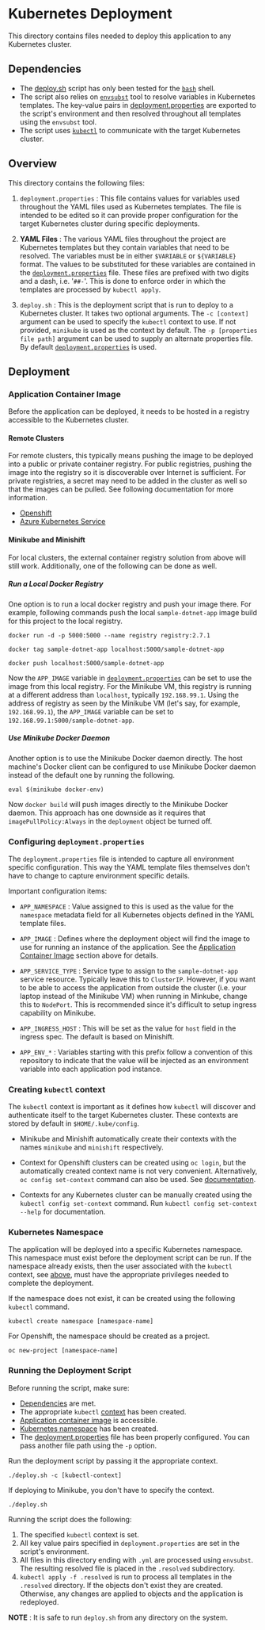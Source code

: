 # Kubernetes Deployment

This directory contains files needed to deploy this application to any Kubernetes cluster.

## Dependencies

- The [deploy.sh](deploy.sh) script has only been tested for the [`bash`](https://en.wikipedia.org/wiki/Bash_(Unix_shell)) shell.
- The script also relies on [`envsubst`](https://www.gnu.org/software/gettext/manual/html_node/envsubst-Invocation.html) tool to resolve variables in Kubernetes templates. The key-value pairs in [deployment.properties](deployment.properties) are exported to the script's environment and then resolved throughout all templates using the `envsubst` tool.
- The script uses [`kubectl`](https://kubernetes.io/docs/tasks/tools/install-kubectl/) to communicate with the target Kubernetes cluster.

## Overview

This directory contains the following files:

1. `deployment.properties` : This file contains values for variables used throughout the YAML files used as Kubernetes templates. The file is intended to be edited so it can provide proper configuration for the target Kubernetes cluster during specific deployments.

1. **YAML Files** : The various YAML files throughout the project are Kubernetes templates but they contain variables that need to be resolved. The variables must be in either `$VARIABLE` or `${VARIABLE}` format. The values to be substituted for these variables are contained in the [`deployment.properties`](deployment.properties) file. These files are prefixed with two digits and a dash, i.e. '`##-`'. This is done to enforce order in which the templates are processed by `kubectl apply`.

1. `deploy.sh` : This is the deployment script that is run to deploy to a Kubernetes cluster. It takes two optional arguments. The `-c [context]` argument can be used to specify the `kubectl` context to use. If not provided, `minikube` is used as the context by default. The `-p [properties file path]` argument can be used to supply an alternate properties file. By default [`deployment.properties`](deployment.properties) is used.

## Deployment

### Application Container Image

Before the application can be deployed, it needs to be hosted in a registry accessible to the Kubernetes cluster.

#### Remote Clusters

For remote clusters, this typically means pushing the image to be deployed into a public or private container registry. For public registries, pushing the image into the registry so it is discoverable over Internet is sufficient. For private registries, a secret may need to be added in the cluster as well so that the images can be pulled. See following documentation for more information.

- [Openshift](https://docs.openshift.com/container-platform/3.5/dev_guide/managing_images.html#using-image-pull-secrets)
- [Azure Kubernetes Service](https://docs.microsoft.com/en-us/azure/container-registry/container-registry-auth-aks)

#### Minikube and Minishift

For local clusters, the external container registry solution from above will still work. Additionally, one of the following can be done as well.

##### Run a Local Docker Registry

One option is to run a local docker registry and push your image there. For example, following commands push the local `sample-dotnet-app` image build for this project to the local registry.

    docker run -d -p 5000:5000 --name registry registry:2.7.1

    docker tag sample-dotnet-app localhost:5000/sample-dotnet-app

    docker push localhost:5000/sample-dotnet-app

Now the `APP_IMAGE` variable in [`deployment.properties`](deployment.properties) can be set to use the image from this local registry. For the Minikube VM, this registry is running at a different address than `localhost`, typically `192.168.99.1`. Using the address of registry as seen by the Minikube VM (let's say, for example, `192.168.99.1`), the `APP_IMAGE` variable can be set to `192.168.99.1:5000/sample-dotnet-app`.

##### Use Minikube Docker Daemon

Another option is to use the Minikube Docker daemon directly. The host machine's Docker client can be configured to use Minikube Docker daemon instead of the default one by running the following.

    eval $(minikube docker-env)

Now `docker build` will push images directly to the Minikube Docker daemon. This approach has one downside as it requires that `imagePullPolicy:Always` in the `deployment` object be turned off.

### Configuring `deployment.properties`

The `deployment.properties` file is intended to capture all environment specific configuration. This way the YAML template files themselves don't have to change to capture environment specific details.

Important configuration items:

- `APP_NAMESPACE` : Value assigned to this is used as the value for the `namespace` metadata field for all Kubernetes objects defined in the YAML template files.

- `APP_IMAGE` : Defines where the deployment object will find the image to use for running an instance of the application. See the [Application Container Image](#application-container-image) section above for details.

- `APP_SERVICE_TYPE` : Service type to assign to the `sample-dotnet-app` service resource. Typically leave this to `ClusterIP`. However, if you want to be able to access the application from outside the cluster (i.e. your laptop instead of the Minikube VM) when running in Minkube, change this to `NodePort`. This is recommended since it's difficult to setup ingress capability on Minikube.

- `APP_INGRESS_HOST` : This will be set as the value for `host` field in the ingress spec. The default is based on Minishift.

- `APP_ENV_*` : Variables starting with this prefix follow a convention of this repository to indicate that the value will be injected as an environment variable into each application pod instance.

### Creating `kubectl` context

The `kubectl` context is important as it defines how `kubectl` will discover and authenticate itself to the target Kubernetes cluster. These contexts are stored by default in `$HOME/.kube/config`.

- Minikube and Minishift automatically create their contexts with the names `minikube` and `minishift` respectively.

- Context for Openshift clusters can be created using `oc login`, but the automatically created context name is not very convenient. Alternatively, `oc config set-context` command can also be used. See [documentation](https://docs.openshift.com/container-platform/3.11/cli_reference/manage_cli_profiles.html#manually-configuring-cli-profiles).

- Contexts for any Kubernetes cluster can be manually created using the `kubectl config set-context` command. Run `kubectl config set-context --help` for documentation.

### Kubernetes Namespace

The application will be deployed into a specific Kubernetes namespace. This namespace must exist before the deployment script can be run. If the namespace already exists, then the user associated with the `kubectl` context, see [above](#creating-kubectl-context), must have the appropriate privileges needed to complete the deployment.

If the namespace does not exist, it can be created using the following `kubectl` command.

    kubectl create namespace [namespace-name]

For Openshift, the namespace should be created as a project.

    oc new-project [namespace-name]

### Running the Deployment Script

Before running the script, make sure:

- [Dependencies](#dependencies) are met.
- The appropriate `kubectl` [context](#creating-kubectl-context) has been created.
- [Application container image](#application-container-image) is accessible.
- [Kubernetes namespace](#kubernetes-namespace) has been created.
- The [deployment.properties](deployment.properties) file has been properly configured. You can pass another file path using the `-p` option.

Run the deployment script by passing it the appropriate context.

    ./deploy.sh -c [kubectl-context]

If deploying to Minikube, you don't have to specify the context.

    ./deploy.sh

Running the script does the following:

1. The specified `kubectl` context is set.
1. All key value pairs specified in `deployment.properties` are set in the script's environment.
1. All files in this directory ending with `.yml` are processed using `envsubst`. The resulting resolved file is placed in the `.resolved` subdirectory.
1. `kubectl apply -f .resolved` is run to process all templates in the `.resolved` directory. If the objects don't exist they are created. Otherwise, any changes are applied to objects and the application is redeployed.

**NOTE** : It is safe to run `deploy.sh` from any directory on the system.
